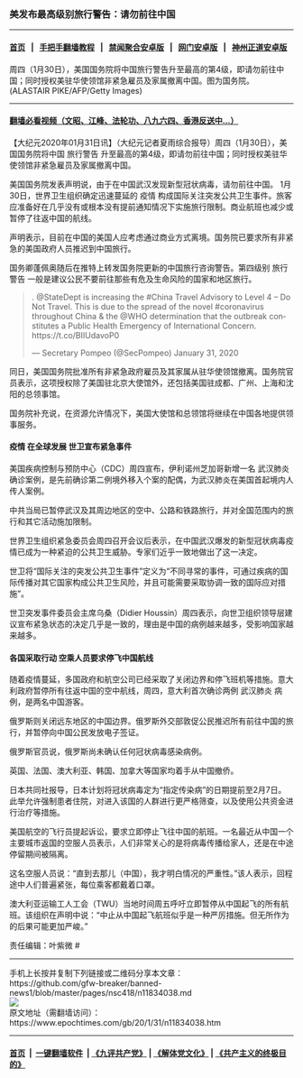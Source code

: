 ### 美发布最高级别旅行警告：请勿前往中国
------------------------

#### [首页](https://github.com/gfw-breaker/banned-news1/blob/master/README.md) &nbsp;&nbsp;|&nbsp;&nbsp; [手把手翻墙教程](https://github.com/gfw-breaker/guides/wiki) &nbsp;&nbsp;|&nbsp;&nbsp; [禁闻聚合安卓版](https://github.com/gfw-breaker/bn-android) &nbsp;&nbsp;|&nbsp;&nbsp; [网门安卓版](https://github.com/oGate2/oGate) &nbsp;&nbsp;|&nbsp;&nbsp; [神州正道安卓版](https://github.com/SzzdOgate/update) 



<div><img alt="" class="aligncenter wp-post-image" src="https://i.epochtimes.com/assets/uploads/2019/07/GettyImages-1157263207-600x400.jpg"/>
<div class="red16 caption">
 周四（1月30日），美国国务院将中国旅行警告升至最高的第4级，即请勿前往中国；同时授权美驻华使领馆非紧急雇员及家属撤离中国。图为国务院。(ALASTAIR PIKE/AFP/Getty Images)
</div>
</div><hr/>

#### [翻墙必看视频（文昭、江峰、法轮功、八九六四、香港反送中...）](http://167.172.214.107/home.html)

<div><p>
 【大纪元2020年01月31日讯】（大纪元记者夏雨综合报导）周四（1月30日），美国国务院将中国
 <ok href="https://www.epochtimes.com/gb/tag/%E6%97%85%E8%A1%8C%E8%AD%A6%E5%91%8A.html">
  旅行警告
 </ok>
 升至最高的第4级，即请勿前往中国；同时授权美驻华使领馆非紧急雇员及家属撤离中国。
</p>
<p>
 美国国务院发表声明说，由于在中国武汉发现新型冠状病毒，请勿前往中国。 1月30日，世界卫生组织确定迅速蔓延的
 <ok href="https://www.epochtimes.com/gb/tag/%E7%96%AB%E6%83%85.html">
  疫情
 </ok>
 构成国际关注突发公共卫生事件。旅客应准备好在几乎没有或根本没有提前通知情况下实施旅行限制。商业航班也减少或暂停了往返中国的航线。
</p>
<p>
 声明表示，目前在中国的美国人应考虑通过商业方式离境。国务院已要求所有非紧急的美国政府人员推迟到中国旅行。
</p>
<p>
 国务卿蓬佩奥随后在推特上转发国务院更新的中国旅行咨询警告。第四级别
 <ok href="https://www.epochtimes.com/gb/tag/%E6%97%85%E8%A1%8C%E8%AD%A6%E5%91%8A.html">
  旅行警告
 </ok>
 一般是建议公民不要前往那些有危及生命风险的国家和地区旅行。
</p>
<p>
</p>
<blockquote class="twitter-tweet">
 <p dir="ltr" lang="en">
  .
  <ok href="https://twitter.com/StateDept?ref_src=twsrc%5Etfw">
   @StateDept
  </ok>
  is increasing the
  <ok href="https://twitter.com/hashtag/China?src=hash&amp;ref_src=twsrc%5Etfw">
   #China
  </ok>
  Travel Advisory to Level 4 – Do Not Travel. This is due to the spread of the novel
  <ok href="https://twitter.com/hashtag/coronavirus?src=hash&amp;ref_src=twsrc%5Etfw">
   #coronavirus
  </ok>
  throughout China &amp; the
  <ok href="https://twitter.com/WHO?ref_src=twsrc%5Etfw">
   @WHO
  </ok>
  determination that the outbreak constitutes a Public Health Emergency of International Concern.
  <ok href="https://t.co/BIIUdavoP0">
   https://t.co/BIIUdavoP0
  </ok>
 </p>
 <p>
  — Secretary Pompeo (@SecPompeo)
  <ok href="https://twitter.com/SecPompeo/status/1223063868110524417?ref_src=twsrc%5Etfw">
   January 31, 2020
  </ok>
 </p>
</blockquote>
<p>
 <p>
 </p>
 <p>
  同日，美国国务院批准所有非紧急政府雇员及其家属从驻华使领馆撤离。国务院官员表示，这项授权除了美国驻北京大使馆外，还包括美国驻成都、广州、上海和沈阳的总领事馆。
 </p>
 <p>
  国务院补充说，在资源允许情况下，美国大使馆和总领馆将继续在中国各地提供领事服务。
 </p>
 <h4>
  <ok href="https://www.epochtimes.com/gb/tag/%E7%96%AB%E6%83%85.html">
   疫情
  </ok>
  在全球发展 世卫宣布紧急事件
 </h4>
 <p>
  美国疾病控制与预防中心（CDC）周四宣布，伊利诺州芝加哥新增一名
  <ok href="https://www.epochtimes.com/gb/tag/%E6%AD%A6%E6%B1%89%E8%82%BA%E7%82%8E.html">
   武汉肺炎
  </ok>
  确诊案例，是先前确诊第二例境外移入个案的配偶，为武汉肺炎在美国首起境内人传人案例。
 </p>
 <p>
  中共当局已暂停武汉及其周边地区的空中、公路和铁路旅行，并对全国范围内的旅行和其它活动施加限制。
 </p>
 <p>
  世界卫生组织紧急委员会周四召开会议后表示，在中国武汉爆发的新型冠状病毒疫情已成为一种紧迫的公共卫生威胁。专家们近乎一致地做出了这一决定。
 </p>
 <p>
  世卫将“国际关注的突发公共卫生事件”定义为“不同寻常的事件，可通过疾病的国际传播对其它国家构成公共卫生风险，并且可能需要采取协调一致的国际应对措施”。
 </p>
 <p>
  世卫突发事件委员会主席乌桑（Didier Houssin）周四表示，向世卫组织领导层建议宣布紧急状态的决定几乎是一致的，理由是中国的病例越来越多，受影响国家越来越多。
 </p>
 <h4>
  各国采取行动 空乘人员要求停飞中国航线
 </h4>
 <p>
  随着疫情蔓延，多国政府和航空公司已经采取了关闭边界和停飞班机等措施。意大利政府暂停所有往返中国的空中航线，周四，意大利首次确诊两例
  <ok href="https://www.epochtimes.com/gb/tag/%E6%AD%A6%E6%B1%89%E8%82%BA%E7%82%8E.html">
   武汉肺炎
  </ok>
  病例，是两名中国游客。
 </p>
 <p>
  俄罗斯则关闭远东地区的中国边界。俄罗斯外交部敦促公民推迟所有前往中国的旅行，并暂停向中国公民发放电子签证。
 </p>
 <p>
  俄罗斯官员说，俄罗斯尚未确认任何冠状病毒感染病例。
 </p>
 <p>
  英国、法国、澳大利亚、韩国、加拿大等国家均着手从中国撤侨。
 </p>
 <p>
  日本共同社报导，日本计划将冠状病毒定为“指定传染病”的日期提前至2月7日。此举允许强制患者住院，对进入该国的人群进行更严格筛查，以及使用公共资金进行治疗等措施。
 </p>
 <p>
  美国航空的飞行员提起诉讼，要求立即停止飞往中国的航班。一名最近从中国一个主要城市返国的空服人员表示，人们非常关心的是将病毒传播给家人，还是在中途停留期间被隔离。
 </p>
 <p>
  这名空服人员说：“直到去那儿（中国），我才明白情况的严重性。”该人表示，回程途中人们普遍紧张，每位乘客都戴着口罩。
 </p>
 <p>
  澳大利亚运输工人工会（TWU）当地时间周五呼吁立即暂停从中国起飞的所有航班。该组织在声明中说：“中止从中国起飞航班似乎是一种严厉措施。但无所作为的后果可能更加严峻。”
 </p>
 <p>
  责任编辑：叶紫微 #
 </p>
</p></div>
<hr/>
手机上长按并复制下列链接或二维码分享本文章：<br/>
https://github.com/gfw-breaker/banned-news1/blob/master/pages/nsc418/n11834038.md <br/>
<a href='https://github.com/gfw-breaker/banned-news1/blob/master/pages/nsc418/n11834038.md'><img src='https://github.com/gfw-breaker/banned-news1/blob/master/pages/nsc418/n11834038.md.png'/></a> <br/>
原文地址（需翻墙访问）：https://www.epochtimes.com/gb/20/1/31/n11834038.htm


------------------------
#### [首页](https://github.com/gfw-breaker/banned-news1/blob/master/README.md) &nbsp;|&nbsp; [一键翻墙软件](https://github.com/gfw-breaker/nogfw/blob/master/README.md) &nbsp;| [《九评共产党》](https://github.com/gfw-breaker/9ping.md/blob/master/README.md#九评之一评共产党是什么) | [《解体党文化》](https://github.com/gfw-breaker/jtdwh.md/blob/master/README.md) | [《共产主义的终极目的》](https://github.com/gfw-breaker/gczydzjmd.md/blob/master/README.md)


<img src='http://gfw-breaker.win/banned-news/pages/nsc418/n11834038.md' width='0px' height='0px'/>
